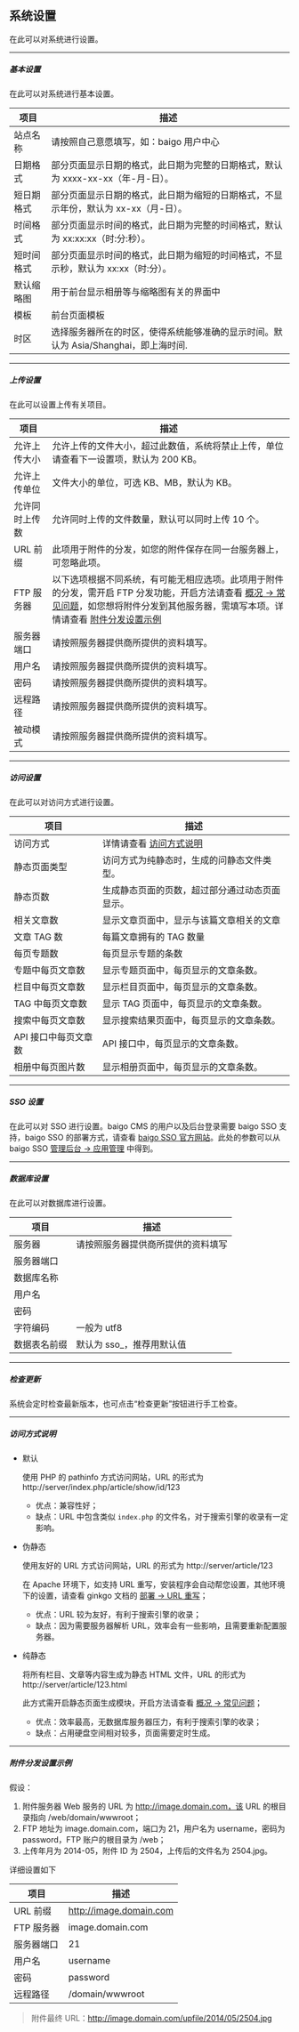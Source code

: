 ## 系统设置

在此可以对系统进行设置。

----------

##### 基本设置

在此可以对系统进行基本设置。

| 项目 | 描述 |
| - | - |
| 站点名称 | 请按照自己意愿填写，如：baigo 用户中心 |
| 日期格式 | 部分页面显示日期的格式，此日期为完整的日期格式，默认为 xxxx-xx-xx（年-月-日）。 |
| 短日期格式 | 部分页面显示日期的格式，此日期为缩短的日期格式，不显示年份，默认为 xx-xx（月-日）。 |
| 时间格式 | 部分页面显示时间的格式，此日期为完整的时间格式，默认为 xx:xx:xx（时:分:秒）。 |
| 短时间格式 | 部分页面显示时间的格式，此日期为缩短的时间格式，不显示秒，默认为 xx:xx（时:分）。 |
| 默认缩略图 | 用于前台显示相册等与缩略图有关的界面中 |
| 模板 | 前台页面模板 |
| 时区 | 选择服务器所在的时区，使得系统能够准确的显示时间。默认为 Asia/Shanghai，即上海时间. |

----------

##### 上传设置

在此可以设置上传有关项目。

| 项目 | 描述 |
| - | - |
| 允许上传大小 | 允许上传的文件大小，超过此数值，系统将禁止上传，单位请查看下一设置项，默认为 200 KB。 |
| 允许上传单位 | 文件大小的单位，可选 KB、MB，默认为 KB。 |
| 允许同时上传数 | 允许同时上传的文件数量，默认可以同时上传 10 个。 |
| URL 前缀 | 此项用于附件的分发，如您的附件保存在同一台服务器上，可忽略此项。 |
| FTP 服务器 | 以下选项根据不同系统，有可能无相应选项。此项用于附件的分发，需开启 FTP 分发功能，开启方法请查看 [概况 -> 常见问题](../index/faq.md)，如您想将附件分发到其他服务器，需填写本项。详情请查看 [附件分发设置示例](#attach) |
| 服务器端口 | 请按照服务器提供商所提供的资料填写。 |
| 用户名 | 请按照服务器提供商所提供的资料填写。 |
| 密码 | 请按照服务器提供商所提供的资料填写。 |
| 远程路径 | 请按照服务器提供商所提供的资料填写。 |
| 被动模式 | 请按照服务器提供商所提供的资料填写。 |

----------

##### 访问设置

在此可以对访问方式进行设置。

| 项目 | 描述 |
| - | - |
| 访问方式 | 详情请查看 [访问方式说明](#visit) |
| 静态页面类型 | 访问方式为纯静态时，生成的问静态文件类型。 |
| 静态页数 | 生成静态页面的页数，超过部分通过动态页面显示。 |
| 相关文章数 | 显示文章页面中，显示与该篇文章相关的文章 |
| 文章 TAG 数 | 每篇文章拥有的 TAG 数量 |
| 每页专题数 | 每页显示专题的条数 |
| 专题中每页文章数 | 显示专题页面中，每页显示的文章条数。 |
| 栏目中每页文章数 | 显示栏目页面中，每页显示的文章条数。 |
| TAG 中每页文章数 | 显示 TAG 页面中，每页显示的文章条数。 |
| 搜索中每页文章数 | 显示搜索结果页面中，每页显示的文章条数。 |
| API 接口中每页文章数 | API 接口中，每页显示的文章条数。 |
| 相册中每页图片数 | 显示相册页面中，每页显示的文章条数。 |

----------

##### SSO 设置

在此可以对 SSO 进行设置。baigo CMS 的用户以及后台登录需要 baigo SSO 支持，baigo SSO 的部署方式，请查看 [baigo SSO 官方网站](//www.baigo.net/sso)。此处的参数可以从 baigo SSO [管理后台 -> 应用管理](//doc.baigo.net/sso/console/app#show) 中得到。

----------

##### 数据库设置

在此可以对数据库进行设置。

| 项目 | 描述 |
| - | - |
| 服务器 | 请按照服务器提供商所提供的资料填写 |
| 服务器端口 | |
| 数据库名称 | |
| 用户名 | |
| 密码 | |
| 字符编码 | 一般为 utf8 |
| 数据表名前缀 | 默认为 sso_，推荐用默认值 |

----------

##### 检查更新

系统会定时检查最新版本，也可点击“检查更新”按钮进行手工检查。

----------

<span id="visit"></span>

##### 访问方式说明

* 默认

  使用 PHP 的 pathinfo 方式访问网站，URL 的形式为 http://server/index.php/article/show/id/123

  * 优点：兼容性好；
  * 缺点：URL 中包含类似 `index.php` 的文件名，对于搜索引擎的收录有一定影响。

* 伪静态

  使用友好的 URL 方式访问网站，URL 的形式为 http://server/article/123

  在 Apache 环境下，如支持 URL 重写，安装程序会自动帮您设置，其他环境下的设置，请查看 ginkgo 文档的 [部署 -> URL 重写](//doc.baigo.net/ginkgo/index/deploy/url_rewrite/)；

  * 优点：URL 较为友好，有利于搜索引擎的收录；
  * 缺点：因为需要服务器解析 URL，效率会有一些影响，且需要重新配置服务器。

* 纯静态

  将所有栏目、文章等内容生成为静态 HTML 文件，URL 的形式为 http://server/article/123.html

  此方式需开启静态页面生成模块，开启方法请查看 [概况 -> 常见问题](../index/faq.md)；

  * 优点：效率最高，无数据库服务器压力，有利于搜索引擎的收录；
  * 缺点：占用硬盘空间相对较多，页面需要定时生成。

----------

<span id="attach"></span>

##### 附件分发设置示例

假设：

1. 附件服务器 Web 服务的 URL 为 http://image.domain.com，该 URL 的根目录指向 /web/domain/wwwroot；
2. FTP 地址为 image.domain.com，端口为 21，用户名为 username，密码为 password，FTP 账户的根目录为 /web；
3. 上传年月为 2014-05，附件 ID 为 2504，上传后的文件名为 2504.jpg。

详细设置如下

| 项目 | 描述 |
| - | - |
| URL 前缀 | http://image.domain.com |
| FTP 服务器 | image.domain.com |
| 服务器端口 | 21 |
| 用户名 | username |
| 密码 | password |
| 远程路径 | /domain/wwwroot |

> 附件最终 URL：http://image.domain.com/upfile/2014/05/2504.jpg
